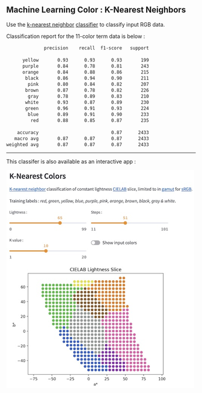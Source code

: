 
## Machine Learning Color : K-Nearest Neighbors

Use the [k-nearest neighbor](https://scikit-learn.org/stable/modules/neighbors.html) [classifier](https://scikit-learn.org/dev/modules/generated/sklearn.neighbors.KNeighborsClassifier.html) to classify input RGB data.

Classification report for the 11-color term data is below :

```
              precision    recall  f1-score   support

      yellow       0.93      0.93      0.93       199
      purple       0.84      0.78      0.81       243
      orange       0.84      0.88      0.86       215
       black       0.86      0.94      0.90       211
        pink       0.80      0.84      0.82       207
       brown       0.87      0.78      0.82       226
        gray       0.78      0.89      0.83       210
       white       0.93      0.87      0.89       230
       green       0.96      0.91      0.93       224
        blue       0.89      0.91      0.90       233
         red       0.88      0.85      0.87       235

    accuracy                           0.87      2433
   macro avg       0.87      0.87      0.87      2433
weighted avg       0.87      0.87      0.87      2433
```

---

This classifer is also available as an interactive app :

[<img src="/images/mlcolor_app_knearest-01.jpg" width=500px>](https://knearestcolors.streamlit.app/)
